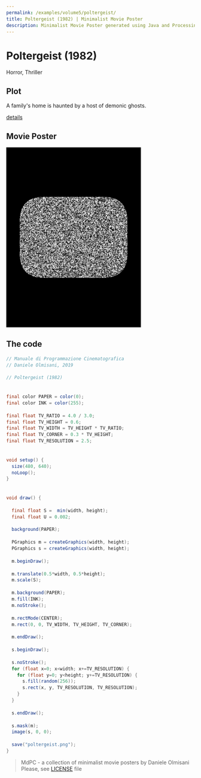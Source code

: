 ```yaml
---
permalink: /examples/volume5/poltergeist/
title: Poltergeist (1982) | Minimalist Movie Poster
description: Minimalist Movie Poster generated using Java and Processing.
---
```


# Poltergeist (1982)

Horror, Thriller

## Plot
A family's home is haunted by a host of demonic ghosts.

[details](https://www.imdb.com/title/tt0084516/)

## Movie Poster
<img src="poltergeist.png"  width="360px" title="Poltergeist">


## The code
```java
// Manuale di Programmazione Cinematografica
// Daniele Olmisani, 2019

// Poltergeist (1982)


final color PAPER = color(0);
final color INK = color(255);

final float TV_RATIO = 4.0 / 3.0;
final float TV_HEIGHT = 0.6;
final float TV_WIDTH = TV_HEIGHT * TV_RATIO;
final float TV_CORNER = 0.3 * TV_HEIGHT;
final float TV_RESOLUTION = 2.5;


void setup() {
  size(480, 640);
  noLoop();
}


void draw() {
  
  final float S =  min(width, height);
  final float U = 0.002;
  
  background(PAPER);
  
  PGraphics m = createGraphics(width, height);
  PGraphics s = createGraphics(width, height);
  
  m.beginDraw();
  
  m.translate(0.5*width, 0.5*height);
  m.scale(S);
   
  m.background(PAPER);
  m.fill(INK);
  m.noStroke();
  
  m.rectMode(CENTER);
  m.rect(0, 0, TV_WIDTH, TV_HEIGHT, TV_CORNER);
 
  m.endDraw();
  
  s.beginDraw();
  
  s.noStroke();
  for (float x=0; x<width; x+=TV_RESOLUTION) {
    for (float y=0; y<height; y+=TV_RESOLUTION) {
      s.fill(random(256));
      s.rect(x, y, TV_RESOLUTION, TV_RESOLUTION);  
    }
  }
  
  s.endDraw();
  
  s.mask(m);
  image(s, 0, 0);
  
  save("poltergeist.png");
}

```

> MdPC - a collection of minimalist movie posters
> by Daniele Olmisani
> Please, see [LICENSE](../../../LICENSE) file
